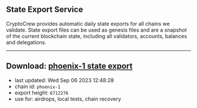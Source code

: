 ## State Export Service
CryptoCrew provides automatic daily state exports for all chains we validate. State export files can be used as genesis files and are a snapshot of the current blockchain state, including all validators, accounts, balances and delegations.

---
**Download: [phoenix-1 state export](https://dl.ccvalidators.com/SERVICE/terra2/phoenix-1_export_6712276.json)**
---

- last updated: Wed Sep 06 2023 12:48:28
- chain id: `phoenix-1`
- export height: `6712276`
- use for: airdrops, local tests, chain recovery
